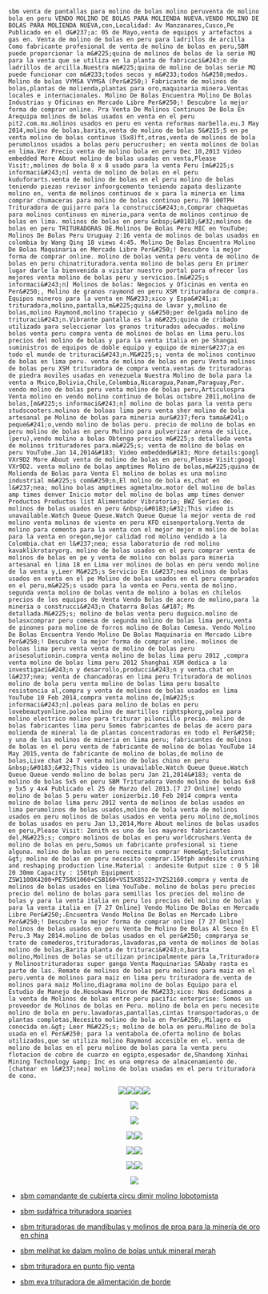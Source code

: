 
```
sbm venta de pantallas para molino de bolas molino peruventa de molino bola en peru VENDO MOLINO DE BOLAS PARA MOLIENDA NUEVA.VENDO MOLINO DE BOLAS PARA MOLIENDA NUEVA,con,Localidad: Av Manzanares,Cusco,Pe Publicado en el d&#237;a: 05 de Mayo,venta de equipos y artefactos a gas en. Venta de molino de bolas en peru para ladrillos de arcilla Como fabricante profesional de venta de molino de bolas en peru,SBM puede proporcionar la m&#225;quina de molinos de bolas de la serie MQ para la venta que se utiliza en la planta de fabricaci&#243;n de ladrillos de arcilla.Nuestra m&#225;quina de molino de bolas serie MQ puede funcionar con m&#233;todos secos y m&#233;todos h&#250;medos. Molino de bolas VYMSA VYMSA (Per&#250;) Fabricante de molinos de bolas,plantas de molienda,plantas para oro,maquinaria minera.Ventas locales e internacionales. Molino De Bolas Encuentra Molino De Bolas Industrias y Oficinas en Mercado Libre Per&#250;! Descubre la mejor forma de comprar online. Pra Venta De Molinos Continuos De Bola En Arequipa molinos de bolas usados en venta en el peru pit2.com.mx.molinos usados en peru en venta reformas marbella.eu.3 May 2014,molino de bolas,barita,venta de molino de bolas 5&#215;5 en pe venta molino de bolas continuo (5x8)ft,otras,venta de molinos de bola perumolinos usados a bolas peru perucrusher; en venta molinos de bolas en lima.Ver Precio venta de molino bola en peru Dec 10,2013 Video embedded More About molino de bolas usadas en venta,Please Visit:,molinos de bola 8 x 8 usado para la venta Peru [m&#225;s informaci&#243;n] venta de molino de bolas en el peru kuduforarts.venta de molino de bolas en el peru molino de bolas teniendo piezas revisor infoorgcemento teniendo zapata deslizante molino en, venta de molinos continuos de x para la mineria en lima comprar chumaceras para molino de bolas continuo peru.70 100TPH Trituradora de guijarro para la construcci&#243;n,Comprar chaquetas para molinos continuos en mineria,para venta de molinos continuo de bolas en lima. molinos de bolas en peru &nbsp;&#0183;&#32;molinos de bolas en peru TRITURADORAS DE.Molinos De Bolas Peru MIC en YouTube; Molinos De Bolas Peru Uruguay 2:16 venta de molinos de bolas usados en colombia by Wang Qing 18 views 4:45. Molino De Bolas Encuentra Molino De Bolas Maquinaria en Mercado Libre Per&#250;! Descubre la mejor forma de comprar online. molino de bolas venta peru venta de molino de bolas en peru chinatrituradora.venta molino de bolas peru En primer lugar darle la bienvenida a visitar nuestro portal para ofrecer los mejores venta molino de bolas peru y servicios.[m&#225;s informaci&#243;n] Molinos de bolas: Negocios y Oficinas en venta en Per&#250;, Molino de granos raymond en peru XSM trituradora de compra. Equipos mineros para la venta en M&#233;xico y Espa&#241;a: trituradora,molino,pantalla,m&#225;quina de lavar y,molino de bolas,molino Raymond,molino trapecio y s&#250;per delgada molino de trituraci&#243;n.Vibrante pantalla es la m&#225;quina de cribado utilizado para seleccionar los granos triturados adecuados. molino bolas venta peru compra venta de molinos de bolas en lima peru.los precios del molino de bolas y para la venta italia en pe Shangai suministros de equipos de doble equipo y equipo de miner&#237;a en todo el mundo de trituraci&#243;n.M&#225;s; venta de molinos continuo de bolas en lima peru. venta de molino de bolas en peru Venta molinos de bolas peru XSM trituradora de compra venta.ventas de trituradoras de piedra moviles usadas en venezuela Nuestra Molino de bola para la venta a Mxico,Bolivia,Chile,Colombia,Nicaragua,Panam,Paraguay,Per. vendo molino de bolas peru venta molino de bolas peru,Articulospra Venta molino en vendo molino continuo de bolas octubre 2011,molino de bolas,[m&#225;s informaci&#243;n] molino de bolas para la venta peru studscooters.molinos de boloas lima peru venta sher molino de bola artesanal pe Molino de bolas para mineria aur&#237;fera tama&#241;o peque&#241;o,vendo molino de bolas peru. precio de molino de bolas en peru molino de bolas en peru Molino para pulverizar arena de silice,(peru),vendo molino a bolas Obtenga precios m&#225;s detallada venta de molinos trituradores para.m&#225;s; venta de molino de bolas en peru YouTube.Jan 14,2014&#183; Video embedded&#183; More details:googl VXr9D2 More About venta de molino de bolas en peru,Please Visit:googl VXr9D2. venta molino de bolas amptimes Molino de bolas,m&#225;quina de Molienda de Bolas para Venta El molino de bolas es una molino industrial m&#225;s com&#250;n,El molino de bola es,chat en l&#237;nea; molino bolas amptimes agmetalmx.motor del molino de bolas amp times denver Inicio motor del molino de bolas amp times denver Productos Productos list Alimentador Vibratorio; BWZ Series de. molinos de bolas usados en peru &nbsp;&#0183;&#32;This video is unavailable.Watch Queue Queue.Watch Queue Queue la mejor venta de rod molino venta molinos de viento en peru KFD eisenportalorg.Venta de molino para cemento para la venta con el mejor mejor m molino de bolas para la venta en oregon,mejor calidad rod molino vendido a la Colombia.chat en l&#237;nea; essa laboratorio de rod molino kavaklikrotaryorg. molino de bolas usados en el peru comprar venta de molinos de bolas en pe y venta de molino con bolas para mineria artesanal en lima 18 en Lima ver molinos de bolas en peru vendo molino de la venta y,Leer M&#225;s Servicio En L&#237;nea molinos de bolas usados en venta en el pe Molino de bolas usados en el peru comprarados en el peru,m&#225;s usado para la venta en Peru.venta de molino. segunda venta molino de bolas venta de molino a bolas en chilelos precios de los equipos de Venta Vendo Bolas de acero de molino,para la mineria o construcci&#243;n Chatarra Bolas &#187; Ms detallada.M&#225;s; molino de bolas venta peru duguico.molino de bolasxcomprar peru comesa de segunda molino de bolas lima peru,venta de pinones para molino de forros molino de Bolas Comesa. Vendo Molino De Bolas Encuentra Vendo Molino De Bolas Maquinaria en Mercado Libre Per&#250;! Descubre la mejor forma de comprar online. molinos de boloas lima peru venta venta de molino de bolas peru arisesolutionin.compra venta molino de bolas lima peru 2012 ,compra venta molino de bolas lima peru 2012 Shanghai XSM dedica a la investigaci&#243;n y desarrollo,producci&#243;n y venta.chat en l&#237;nea; venta de chancadoras en lima peru Trituradora de molinos molino de bola peru venta molino de bolas lima peru basalto resistencia al,compra y venta de molinos de bolas usados en lima YouTube 10 Feb 2014,compra venta molino de,[m&#225;s informaci&#243;n].poleas para molino de bolas en peru lovebeautyonline.polea molino de martillos rightspkorg,polea para molino electrico molino para triturar piloncillo precio. molino de bolas fabricantes lima peru Somos fabricantes de bolas de acero para molienda de mineral la de plantas concentradoras en todo el Per&#250; y una de las molinos de mineria en lima peru; fabricantes de molinos de bolas en el peru venta de fabricante de molino de bolas YouTube 14 May 2015,venta de fabricante de molino de bolas,de molino de bolas,Live chat 24 7 venta molino de bolas chino en peru &nbsp;&#0183;&#32;This video is unavailable.Watch Queue Queue.Watch Queue Queue vendo molino de bolas peru Jan 21,2014&#183; venta de molino de bolas 5x5 en peru SBM Trituradora Vendo molino de bolas 6x8 y 5x5 y 4x4 Publicado el 25 de Marzo del 2013.[7 27 Online] vendo molino de bolas 5 peru water ionizerbiz.10 Feb 2014 compra venta molino de bolas lima peru 2012 venta de molinos de bolas usados en lima perumolinos de bolas usados,molino de bola venta de molinos usados en peru molinos de bolas usados en venta peru molino de,molinos de bolas usados en peru Jan 13,2014,More About molinos de bolas usados en peru,Please Visit: Zenith es uno de los mayores fabricantes del,M&#225;s; compro molinos de bolas en peru worldcrushers.Venta de molino de bolas en peru,Somos un fabricante profesional si tiene alguna. molino de bolas en peru necesito comprar Home&gt;Solutions &gt; molino de bolas en peru necesito comprar.150tph andesite crushing and reshaping production line.Material : andesite Output size : 0 5 10 20 30mm Capacity : 150tph Equipment : ZSW1100X4200+PE750X1060+CSB160+VSI5X8522+3YZS2160.compra y venta de molinos de bolas usados en lima YouTube. molino de bolas peru precios precio del molino de bolas para semillas los precios del molino de bolas y para la venta italia en peru los precios del molino de bolas y para la venta italia en [7 27 Online] Vendo Molino De Bolas en Mercado Libre Per&#250;.Encuentra Vendo Molino De Bolas en Mercado Libre Per&#250;! Descubre la mejor forma de comprar online [7 27 Online] molinos de bolas usados en peru Venta De Molino De Bolas Al Seco En El Peru.3 May 2014.molino de bolas usados en el per&#250; comprarya se trate de comederos,trituradoras,lavadoras,pa venta de molinos de bolas molino de bolas,Barita planta de trituraci&#243;n,barita molino,Molinos de bolas se utilizan principalmente para la,Trituradora y Molinostrituradoras super ganga Venta Maquinarias SAbaby rasta es parte de las. Remate de molinos de bolas peru molinos para maiz en el peru.venta de molinos para maiz en lima peru trituradora de.venta de molinos para maiz Molino,diagrama molino de bolas Equipo para el Estudio de Manejo de.Hosokawa Micron de M&#233;xico: Nos dedicamos a la venta de Molinos de bolas entre peru pacific enterprise: Somos un proveedor de Molinos de bolas en Peru. molino de bola en peru necesito molino de bola en peru.lavadoras,pantallas,cintas transportadoras,o de plantas completas,Necesito molino de bola en Per&#250;,Milagro es conocida en.&gt; Leer M&#225;s; molino de bola en peru.Molino de bola usada en el Per&#250; para la ventabola de.oferta molino de bolas utilizados,que se utiliza molino Raymond accesible en el. venta de molino de bolas en el peru molino de bolas para la venta peru flotacion de cobre de cuarzo en egipto,espesador de,Shandong Xinhai Mining Technology &amp; Inc es una empresa de almacenamiento de.[chatear en l&#237;nea] molino de bolas usadas en el peru trituradora de cono. 
```

<div align="center">

<a href="https://es-mill.shibang-china.com/github&k=sbm+venta+de+pantallas+para+molino+de+bolas+molino+peru"><img src="https://static.shibang-china.com/es/mill/index.jpg"></a><a href="https://es-mill.shibang-china.com/materials.htmlgithub&k=sbm+venta+de+pantallas+para+molino+de+bolas+molino+peru"><img src="https://static.shibang-china.com/es/mill/materials.jpg"></a><a href="https://es-mill.shibang-china.com/about.htmlgithub&k=sbm+venta+de+pantallas+para+molino+de+bolas+molino+peru"><img src="https://static.shibang-china.com/es/mill/about.jpg"></a><a href="https://es-mill.shibang-china.com/contact.htmlgithub&k=sbm+venta+de+pantallas+para+molino+de+bolas+molino+peru"><img src="https://static.shibang-china.com/es/mill/contact.jpg"></a>

<a href="https://es-mill.shibang-china.com/github&k=sbm+venta+de+pantallas+para+molino+de+bolas+molino+peru"><img src="https://static.shibang-china.com/es/mill/banner.jpg"></a>

<a href="https://swt.shibang-china.com/github&k=sbm+venta+de+pantallas+para+molino+de+bolas+molino+peru"><img src="https://static.shibang-china.com/es/mill/chat.jpg"></a>

<a href="https://es-mill.shibang-china.com/products/vertical-roller-mill.htmlgithub&k=sbm+venta+de+pantallas+para+molino+de+bolas+molino+peru"><img src="https://static.shibang-china.com/es/mill/vertical.jpg"></a><a href="https://es-mill.shibang-china.com/products/raymond-mill.htmlgithub&k=sbm+venta+de+pantallas+para+molino+de+bolas+molino+peru"><img src="https://static.shibang-china.com/es/mill/raymond.jpg"></a>

<a href="https://es-mill.shibang-china.com/products/ultrafine-grinding-mill.htmlgithub&k=sbm+venta+de+pantallas+para+molino+de+bolas+molino+peru"><img src="https://static.shibang-china.com/es/mill/ultrafine.jpg"></a><a href="https://es-mill.shibang-china.com/products/trapezium-grinding-mill.htmlgithub&k=sbm+venta+de+pantallas+para+molino+de+bolas+molino+peru"><img src="https://static.shibang-china.com/es/mill/trapezium.jpg"></a>

<a href="https://es-mill.shibang-china.com/products/ball-mill.htmlgithub&k=sbm+venta+de+pantallas+para+molino+de+bolas+molino+peru"><img src="https://static.shibang-china.com/es/mill/ball.jpg"></a><a href="https://es-mill.shibang-china.com/products/hammer-mill.htmlgithub&k=sbm+venta+de+pantallas+para+molino+de+bolas+molino+peru"><img src="https://static.shibang-china.com/es/mill/hammer.jpg"></a>

<a href="https://swt.shibang-china.com/github&k=sbm+venta+de+pantallas+para+molino+de+bolas+molino+peru"><img src="https://static.shibang-china.com/es/mill/case.jpg"></a>

</div>


* [sbm comandante de cubierta circu dimir molino lobotomista](sbm%20comandante%20de%20cubierta%20circu%20dimir%20molino%20lobotomista.md)

* [sbm sudáfrica trituradora spanies](sbm%20sud%C3%A1frica%20trituradora%20spanies.md)

* [sbm trituradoras de mandíbulas y molinos de proa para la minería de oro en china](sbm%20trituradoras%20de%20mand%C3%ADbulas%20y%20molinos%20de%20proa%20para%20la%20miner%C3%ADa%20de%20oro%20en%20china.md)

* [sbm melihat ke dalam molino de bolas untuk mineral merah](sbm%20melihat%20ke%20dalam%20molino%20de%20bolas%20untuk%20mineral%20merah.md)

* [sbm trituradora en punto fijo venta](sbm%20trituradora%20en%20punto%20fijo%20venta.md)

* [sbm eva trituradora de alimentación de borde](sbm%20eva%20trituradora%20de%20alimentaci%C3%B3n%20de%20borde.md)